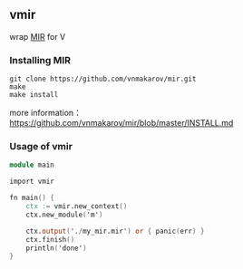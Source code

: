 ## vmir
wrap [MIR](https://github.com/vnmakarov/mir) for V

### Installing MIR

```shell
git clone https://github.com/vnmakarov/mir.git
make
make install
```

more information：https://github.com/vnmakarov/mir/blob/master/INSTALL.md

### Usage of vmir

```v
module main

import vmir

fn main() {
	ctx := vmir.new_context()
	ctx.new_module('m')

	ctx.output('./my_mir.mir') or { panic(err) }
	ctx.finish()
	println('done')
}

```

